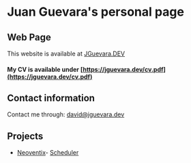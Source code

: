 # Juan Guevara's personal page


## Web Page
This website is available at [JGuevara.DEV](https://jguevara.dev)

#### My CV is available under [https://jguevara.dev/cv.pdf](https://jguevara.dev/cv.pdf)

## Contact information

Contact me through:
[david@jguevara.dev](mailto:david@jguevara.dev)

## Projects
- [Neoventix](https://neoventix.com)- [Scheduler](https://scheduler.neoventix.com)
